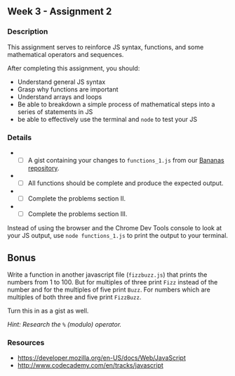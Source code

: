 ## Week 3 - Assignment 2

### Description

This assignment serves to reinforce JS syntax, functions, and some mathematical operators and sequences.

After completing this assignment, you should:

* Understand general JS syntax
* Grasp why functions are important
* Understand arrays and loops
* Be able to breakdown a simple process of mathematical steps into a series of statements in JS
* be able to effectively use the terminal and `node` to test your JS

### Details

* - [ ] A gist containing your changes to `functions_1.js` from our [Bananas repository](https://github.com/tiy-tpa-rails-q2-2015/bananas/tree/master/js).
* - [ ] All functions should be complete and produce the expected output.
* - [ ] Complete the problems section II.
* - [ ] Complete the problems section III.

Instead of using the browser and the Chrome Dev Tools console to look at your JS output, use `node functions_1.js` to print the output to your terminal.

## Bonus

Write a function in another javascript file (`fizzbuzz.js`) that prints the numbers from 1 to 100. But for multiples of three print `Fizz` instead of the number and for the multiples of five print `Buzz`. For numbers which are multiples of both three and five print `FizzBuzz`.

Turn this in as a gist as well.

_Hint: Research the `%` (modulo) operator._

### Resources

* https://developer.mozilla.org/en-US/docs/Web/JavaScript
* http://www.codecademy.com/en/tracks/javascript
